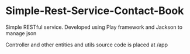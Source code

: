 # Simple-Rest-Service-Contact-Book
Simple RESTful service. Developed using Play framework and Jackson to manage json

Controller and other entities and utils source code is placed at /app
